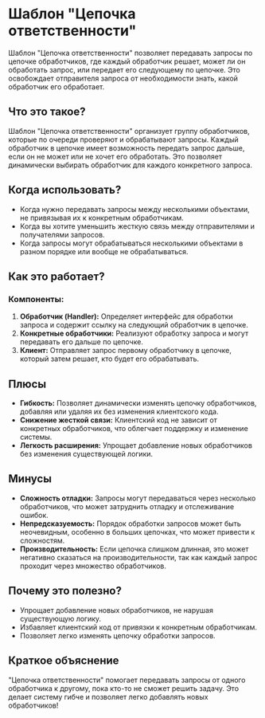 # Шаблон "Цепочка ответственности"

Шаблон "Цепочка ответственности" позволяет передавать запросы по цепочке обработчиков, где каждый обработчик решает, может ли он обработать запрос, или передает его следующему по цепочке. Это освобождает отправителя запроса от необходимости знать, какой обработчик его обработает.

## Что это такое?

Шаблон "Цепочка ответственности" организует группу обработчиков, которые по очереди проверяют и обрабатывают запросы. Каждый обработчик в цепочке имеет возможность передать запрос дальше, если он не может или не хочет его обработать. Это позволяет динамически выбирать обработчик для каждого конкретного запроса.

## Когда использовать?

- Когда нужно передавать запросы между несколькими объектами, не привязывая их к конкретным обработчикам.
- Когда вы хотите уменьшить жесткую связь между отправителями и получателями запросов.
- Когда запросы могут обрабатываться несколькими объектами в разном порядке или вообще не обрабатываться.

## Как это работает?

### Компоненты:

1. **Обработчик (Handler):** Определяет интерфейс для обработки запроса и содержит ссылку на следующий обработчик в цепочке.
2. **Конкретные обработчики:** Реализуют обработку запроса и могут передавать его дальше по цепочке.
3. **Клиент:** Отправляет запрос первому обработчику в цепочке, который затем решает, кто будет его обрабатывать.

## Плюсы

- **Гибкость:** Позволяет динамически изменять цепочку обработчиков, добавляя или удаляя их без изменения клиентского кода.
- **Снижение жесткой связи:** Клиентский код не зависит от конкретных обработчиков, что облегчает поддержку и изменение системы.
- **Легкость расширения:** Упрощает добавление новых обработчиков без изменения существующей логики.

## Минусы

- **Сложность отладки:** Запросы могут передаваться через несколько обработчиков, что может затруднить отладку и отслеживание ошибок.
- **Непредсказуемость:** Порядок обработки запросов может быть неочевидным, особенно в больших цепочках, что может привести к сложностям.
- **Производительность:** Если цепочка слишком длинная, это может негативно сказаться на производительности, так как каждый запрос проходит через множество обработчиков.

## Почему это полезно?

- Упрощает добавление новых обработчиков, не нарушая существующую логику.
- Избавляет клиентский код от привязки к конкретным обработчикам.
- Позволяет легко изменять цепочку обработки запросов.

## Краткое объяснение

"Цепочка ответственности" помогает передавать запросы от одного обработчика к другому, пока кто-то не сможет решить задачу. Это делает систему гибче и позволяет легко добавлять новых обработчиков!
